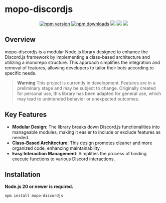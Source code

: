 # mopo-discordjs

<div align="center">
	<p>
		<a href="https://www.npmjs.com/package/mopo-discordjs"><img src="https://img.shields.io/npm/v/mopo-discordjs.svg?maxAge=3600" alt="npm version" /></a>
		<a href="https://www.npmjs.com/package/mopo-discordjs"><img src="https://img.shields.io/npm/dt/mopo-discordjs.svg?maxAge=3600" alt="npm downloads" /></a>
		<a href="https://github.com/Rollphes/mopo-discordjs/actions/workflows/github-code-scanning/codeql"><img src="https://github.com/Rollphes/mopo-discordjs/actions/workflows/github-code-scanning/codeql/badge.svg"/></a>
        <a href="https://github.com/Rollphes/mopo-discordjs/actions/workflows/eslint.yaml"><img src="https://github.com/Rollphes/mopo-discordjs/actions/workflows/eslint.yaml/badge.svg"/></a>
    	<a href="https://github.com/Rollphes/mopo-discordjs/blob/main/LICENCE"><img src="https://img.shields.io/badge/License-MIT-yellow.svg"/></a>
	</p>
</div>

## Overview

mopo-discordjs is a modular Node.js library designed to enhance the Discord.js framework by implementing a class-based architecture and utilizing a monorepo structure. This approach simplifies the integration and removal of features, allowing developers to tailor their bots according to specific needs.

> **Warning**
> This project is currently in development. Features are in a preliminary stage and may be subject to change. Originally created for personal use, this library has been adapted for general use, which may lead to unintended behavior or unexpected outcomes.

## Key Features

- **Modular Design**: The library breaks down Discord.js functionalities into manageable modules, making it easier to include or exclude features as needed.
- **Class-Based Architecture**: This design promotes cleaner and more organized code, enhancing maintainability.
- **Easy Interaction Management**: Simplifies the process of binding execute functions to various Discord interactions.

## Installation

**Node.js 20 or newer is required.**

```sh-session
npm install mopo-discordjs
```
